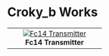 # Croky_b Works

<table cellspacing=0>
  <tr>
    <td align=center width=200><a href="https://github.com/Ingwie/OpenAVRc_Hw/tree/V3/User's%20OpenAVRc%20Transmitters/Croky_b/README.md"><img src="https://github.com/Ingwie/OpenAVRc_Hw/blob/V3/User's%20OpenAVRc%20Transmitters/Croky_b/IMG_1.jpg" border="0" name="submit" title="Fc14 Transmitter" alt="Fc14 Transmitter"/></a><br><b>Fc14 Transmitter</b></td>
	

  </tr>
</table>

